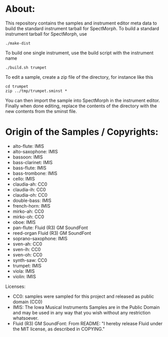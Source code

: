 About:
======

This repository contains the samples and instrument editor meta data to build the
standard instrument tarball for SpectMorph. To build a standard instrument tarball
for SpectMorph, use

    ./make-dist

To build one single instrument, use the build script with the instrument name

    ./build.sh trumpet

To edit a sample, create a zip file of the directory, for instance like this

    cd trumpet
    zip ../tmp/trumpet.sminst *

You can then import the sample into SpectMorph in the instrument editor. Finally
when done editing, replace the contents of the directory with the new contents
from the sminst file.

Origin of the Samples / Copyrights:
===================================

* alto-flute: IMIS
* alto-saxophone: IMIS
* bassoon: IMIS
* bass-clarinet: IMIS
* bass-flute: IMIS
* bass-trombone: IMIS
* cello: IMIS
* claudia-ah: CC0
* claudia-ih: CC0
* claudia-oh: CC0
* double-bass: IMIS
* french-horn: IMIS
* mirko-ah: CC0
* mirko-oh: CC0
* oboe: IMIS
* pan-flute: Fluid (R3) GM SoundFont
* reed-organ Fluid (R3) GM SoundFont
* soprano-saxophone: IMIS
* sven-ah: CC0
* sven-ih: CC0
* sven-oh: CC0
* synth-saw: CC0
* trumpet: IMIS
* viola: IMIS
* violin: IMIS

Licenses:

* CC0: samples were sampled for this project and released as public domain (CC0)
* IMIS: The Iowa Musical Instruments Samples are in the Public Domain and may be used in any way that you wish without any restriction whatsoever.
* Fluid (R3) GM SoundFont: From README: "I hereby release Fluid under the MIT license, as described in COPYING."
